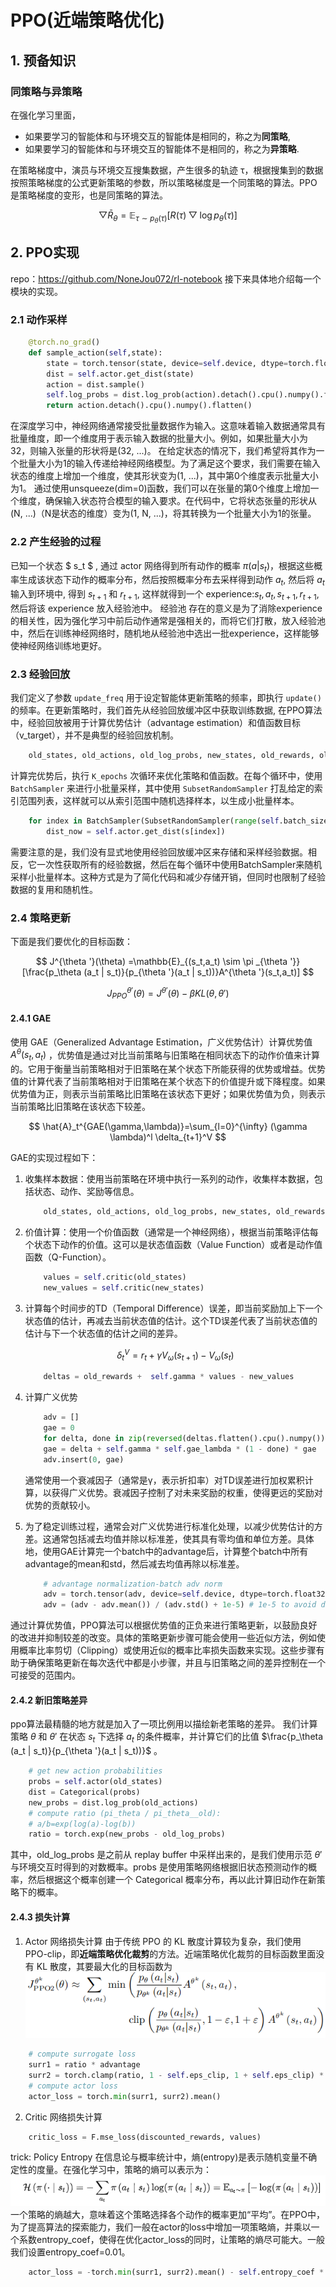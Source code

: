 # PPO(近端策略优化)

## 1. 预备知识

### 同策略与异策略

在强化学习里面，

* 如果要学习的智能体和与环境交互的智能体是相同的，称之为**同策略**,
* 如果要学习的智能体和与环境交互的智能体不是相同的，称之为**异策略**.

在策略梯度中，演员与环境交互搜集数据，产生很多的轨迹 τ，根据搜集到的数据按照策略梯度的公式更新策略的参数，所以策略梯度是一个同策略的算法。PPO 是策略梯度的变形，也是同策略的算法。

$$
\bigtriangledown \bar{R}_\theta =\mathbb{E}_{\tau \sim p_\theta (\tau )}[R(\tau )\bigtriangledown \log p_\theta (\tau )]
$$

## 2. PPO实现

repo：https://github.com/NoneJou072/rl-notebook
接下来具体地介绍每一个模块的实现。

### 2.1 动作采样

```python
    @torch.no_grad()
    def sample_action(self,state):
        state = torch.tensor(state, device=self.device, dtype=torch.float32).unsqueeze(dim=0)
        dist = self.actor.get_dist(state)
        action = dist.sample()
        self.log_probs = dist.log_prob(action).detach().cpu().numpy().flatten()
        return action.detach().cpu().numpy().flatten()
```

在深度学习中，神经网络通常接受批量数据作为输入。这意味着输入数据通常具有批量维度，即一个维度用于表示输入数据的批量大小。例如，如果批量大小为32，则输入张量的形状将是(32, ...)。
在给定状态的情况下，我们希望将其作为一个批量大小为1的输入传递给神经网络模型。为了满足这个要求，我们需要在输入状态的维度上增加一个维度，使其形状变为(1, ...)，其中第0个维度表示批量大小为1。
通过使用unsqueeze(dim=0)函数，我们可以在张量的第0个维度上增加一个维度，确保输入状态符合模型的输入要求。在代码中，它将状态张量的形状从(N, ...)（N是状态的维度）变为(1, N, ...)，将其转换为一个批量大小为1的张量。

### 2.2 产生经验的过程

已知一个状态 $ s_t $ , 通过 actor 网络得到所有动作的概率 $\pi(a|s_t)$，根据这些概率生成该状态下动作的概率分布，然后按照概率分布去采样得到动作 $a_t$, 然后将 $a_t$ 输入到环境中, 得到 $s_{t+1}$ 和 $r_{t+1}$, 这样就得到一个 experience:$s_t,a_t,s_{t+1},r_{t+1}$, 然后将该 experience 放入经验池中。
经验池 存在的意义是为了消除experience的相关性，因为强化学习中前后动作通常是强相关的，而将它们打散，放入经验池中，然后在训练神经网络时，随机地从经验池中选出一批experience，这样能够使神经网络训练地更好。

### 2.3 经验回放

我们定义了参数 `update_freq` 用于设定智能体更新策略的频率，即执行 `update()` 的频率。在更新策略时，我们首先从经验回放缓冲区中获取训练数据, 在PPO算法中，经验回放被用于计算优势估计（advantage estimation）和值函数目标（v_target），并不是典型的经验回放机制。

```python
    old_states, old_actions, old_log_probs, new_states, old_rewards, old_dones = self.memory.sample_tensor(self.device)
```

计算完优势后，执行 `K_epochs` 次循环来优化策略和值函数。在每个循环中，使用 `BatchSampler` 来进行小批量采样，其中使用 `SubsetRandomSampler` 打乱给定的索引范围列表，这样就可以从索引范围中随机选择样本，以生成小批量样本。

```python
    for index in BatchSampler(SubsetRandomSampler(range(self.batch_size)), self.mini_batch_size, False):
        dist_now = self.actor.get_dist(s[index])
```

需要注意的是，我们没有显式地使用经验回放缓冲区来存储和采样经验数据。相反，它一次性获取所有的经验数据，然后在每个循环中使用BatchSampler来随机采样小批量样本。这种方式是为了简化代码和减少存储开销，但同时也限制了经验数据的复用和随机性。

### 2.4 策略更新

下面是我们要优化的目标函数：

$$
J^{\theta '}(\theta) =\mathbb{E}_{(s_t,a_t) \sim \pi _{\theta '}}[\frac{p_\theta (a_t | s_t)}{p_{\theta '}(a_t | s_t))}A^{\theta '}(s_t,a_t)]
$$

$$
J^{\theta '}_{PPO}(\theta)  = J^{\theta '}(\theta)  - \beta KL(\theta,\theta ')
$$

#### 2.4.1 GAE

使用 GAE（Generalized Advantage Estimation，广义优势估计）计算优势值 $A^\theta (s_t, a_t)$ ，优势值是通过对比当前策略与旧策略在相同状态下的动作价值来计算的。它用于衡量当前策略相对于旧策略在某个状态下所能获得的优势或增益。优势值的计算代表了当前策略相对于旧策略在某个状态下的价值提升或下降程度。如果优势值为正，则表示当前策略比旧策略在该状态下更好；如果优势值为负，则表示当前策略比旧策略在该状态下较差。

$$
\hat{A}_t^{GAE(\gamma,\lambda)}=\sum_{l=0}^{\infty} (\gamma \lambda)^l \delta_{t+1}^V
$$

GAE的实现过程如下：

1. 收集样本数据：使用当前策略在环境中执行一系列的动作，收集样本数据，包括状态、动作、奖励等信息。

   ```python
       old_states, old_actions, old_log_probs, new_states, old_rewards, old_dones = self.memory.sample_tensor(self.device)
   ```
2. 价值计算：使用一个价值函数（通常是一个神经网络），根据当前策略评估每个状态下动作的价值。这可以是状态值函数（Value Function）或者是动作值函数（Q-Function）。

   ```python
       values = self.critic(old_states) 
       new_values = self.critic(new_states)
   ```
3. 计算每个时间步的TD（Temporal Difference）误差，即当前奖励加上下一个状态值的估计，再减去当前状态值的估计。这个TD误差代表了当前状态值的估计与下一个状态值的估计之间的差异。

   $$
   \delta_t^V=r_t+\gamma V_\omega(s_{t+1})-V_\omega(s_t)
   $$

   ```python
       deltas = old_rewards +  self.gamma * values - new_values
   ```
4. 计算广义优势

   ```python
       adv = []
       gae = 0
       for delta, done in zip(reversed(deltas.flatten().cpu().numpy()), reversed(old_dones.flatten().cpu().numpy())):
       gae = delta + self.gamma * self.gae_lambda * (1 - done) * gae
       adv.insert(0, gae)
   ```

   通常使用一个衰减因子（通常是γ，表示折扣率）对TD误差进行加权累积计算，以获得广义优势。衰减因子控制了对未来奖励的权重，使得更远的奖励对优势的贡献较小。
5. 为了稳定训练过程，通常会对广义优势进行标准化处理，以减少优势估计的方差。这通常包括减去均值并除以标准差，使其具有零均值和单位方差。具体地，使用GAE计算完一个batch中的advantage后，计算整个batch中所有advantage的mean和std，然后减去均值再除以标准差。

   ```python
       # advantage normalization-batch adv norm
       adv = torch.tensor(adv, device=self.device, dtype=torch.float32).view(-1, 1)
       adv = (adv - adv.mean()) / (adv.std() + 1e-5) # 1e-5 to avoid division by zero

   ```

通过计算优势值，PPO算法可以根据优势值的正负来进行策略更新，以鼓励良好的改进并抑制较差的改变。具体的策略更新步骤可能会使用一些近似方法，例如使用概率比率剪切（Clipping）或使用近似的概率比率损失函数来实现。这些步骤有助于确保策略更新在每次迭代中都是小步骤，并且与旧策略之间的差异控制在一个可接受的范围内。

#### 2.4.2 新旧策略差异

ppo算法最精髓的地方就是加入了一项比例用以描绘新老策略的差异。
我们计算策略 $\theta$ 和 $\theta '$ 在状态 $s_t$ 下选择 $a_t$ 的条件概率，并计算它们的比值 $\frac{p_\theta (a_t | s_t)}{p_{\theta '}(a_t | s_t))}$ 。

```python
    # get new action probabilities
    probs = self.actor(old_states)
    dist = Categorical(probs)
    new_probs = dist.log_prob(old_actions)
    # compute ratio (pi_theta / pi_theta__old):
    # a/b=exp(log(a)-log(b))
    ratio = torch.exp(new_probs - old_log_probs) 
```

其中，old_log_probs 是之前从 replay buffer 中采样出来的，是我们使用示范 $\theta '$ 与环境交互时得到的对数概率。probs 是使用策略网络根据旧状态预测动作的概率，然后根据这个概率创建一个 Categorical 概率分布，再以此计算旧动作在新策略下的概率。

#### 2.4.3 损失计算

1. Actor 网络损失计算
   由于传统 PPO 的 KL 散度计算较为复杂，我们使用 PPO-clip，即**近端策略优化裁剪**的方法。近端策略优化裁剪的目标函数里面没有 KL 散度，其要最大化的目标函数为
   ![image](../assets/image-20220820152923-msk5jt4.png)

```python
    # compute surrogate loss
    surr1 = ratio * advantage
    surr2 = torch.clamp(ratio, 1 - self.eps_clip, 1 + self.eps_clip) * advantage
    # compute actor loss
    actor_loss = torch.min(surr1, surr2).mean()
```

2. Critic 网络损失计算

```python
    critic_loss = F.mse_loss(discounted_rewards, values)
```

trick: Policy Entropy
在信息论与概率统计中，熵(entropy)是表示随机变量不确定性的度量。在强化学习中，策略的熵可以表示为：
![image](../assets/screenshot-20230607-161309.png)
一个策略的熵越大，意味着这个策略选择各个动作的概率更加“平均”。在PPO中，为了提高算法的探索能力，我们一般在actor的loss中增加一项策略熵，并乘以一个系数entropy_coef，使得在优化actor_loss的同时，让策略的熵尽可能大。一般我们设置entropy_coef=0.01。

```python
    actor_loss = -torch.min(surr1, surr2).mean() - self.entropy_coef * dist.entropy().mean()
```
